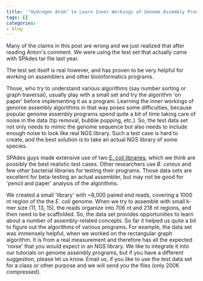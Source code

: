 ```yaml
---
title: '"Hydrogen Atom" to Learn Inner Workings of Genome Assembly Programs'
tags: []
categories:
- blog
---
```

Many of the claims in this post are wrong and we just realized that after
reading Anton's comment. We were using the test set that actually came with
SPAdes tar file last year.
<!--more-->

The test set itself is real however, and has proven to be very helpful for
working on assemblers and other bioinformatics programs.

Those, who try to understand various algorithms (say number sorting or graph
traversal), usually play with a small set and try the algorithm 'on paper'
before implementing it as a program. Learning the inner workings of genome
assembly algorithms in that way poses some difficulties, because popular
genome assembly programs spend quite a bit of time taking care of noise in the
data (tip removal, bubble popping, etc.). So, the test data set not only needs
to mimic the genome sequence but also needs to include enough noise to look
like real NGS library. Such a test case is hard to create, and the best
solution is to take an actual NGS library of some species.

SPAdes guys made extensive use of two [E. coli
libraries](http://spades.bioinf.spbau.ru/release2.5.0/manual.html#sec3.3),
which we think are possibly the best realistic test cases. Other researchers
use _B. cereus_ and few other bacterial libraries for testing their programs.
Those data sets are excellent for beta-testing an actual assembler, but may
not be good for 'pencil and paper' analysis of the algorithms.

We created a small 'library' with ~8,000 paired end reads, covering a 1000 nt
region of the the _E. coli_ genome. When we try to assemble with small k-mer
size (11, 13, 15), the reads organize into 706 nt and 218 nt regions, and then
need to be scaffolded. So, the data set provides opportunities to learn about
a number of assembly-related concepts. So far it helped us quite a bit to
figure out the algorithms of various programs. For example, the data set was
immensely helpful, when we worked on the rectangular graph algorithm. It is
from a real measurement and therefore has all the expected 'noise' that you
would expect in an NGS library. We like to integrate it into our tutorials on
genome assembly programs, but if you have a different suggestion, please let
us know. Email us, if you like to use the test data set for a class or other
purpose and we will send you the files (only 200K compressed).

